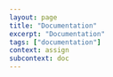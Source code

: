 ```yaml
---
layout: page
title: "Documentation"
excerpt: "Documentation"
tags: ["documentation"]
context: assign
subcontext: doc
---
```

